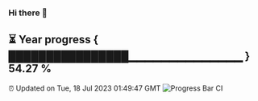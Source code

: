 ### Hi there 👋
⏳ Year progress { ████████████████▁▁▁▁▁▁▁▁▁▁▁▁▁▁ } 54.27 %
---
⏰ Updated on Tue, 18 Jul 2023 01:49:47 GMT
![Progress Bar CI](https://github.com/liununu/liununu/workflows/Progress%20Bar%20CI/badge.svg)
